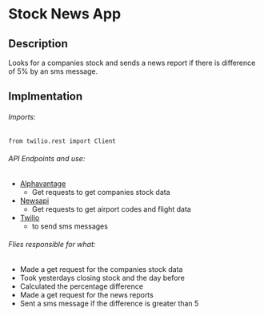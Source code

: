 # Stock News App

## Description
Looks for a companies stock and sends a news report if there is difference of 5% by an sms message.

## Implmentation

###### Imports:
    from twilio.rest import Client

###### API Endpoints and use: 
- [Alphavantage](https://www.alphavantage.co/query) 
  - Get requests to get companies stock data
- [Newsapi](https://newsapi.org/v2/everything)
  - Get requests to get airport codes and flight data
- [Twilio](https://www.twilio.com)
  - to send sms messages


###### Flies responsible for what:
- Made a get request for the companies stock data
- Took yesterdays closing stock and the day before
- Calculated the percentage difference
- Made a get request for the news reports
- Sent a sms message if the difference is greater than 5
